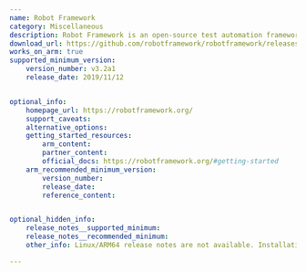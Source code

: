 ```yaml
---
name: Robot Framework 
category: Miscellaneous
description: Robot Framework is an open-source test automation framework used for acceptance testing, acceptance test-driven development (ATDD), and robotic process automation (RPA).
download_url: https://github.com/robotframework/robotframework/releases
works_on_arm: true
supported_minimum_version:
    version_number: v3.2a1
    release_date: 2019/11/12


optional_info:
    homepage_url: https://robotframework.org/
    support_caveats:
    alternative_options:
    getting_started_resources:
        arm_content: 
        partner_content: 
        official_docs: https://robotframework.org/#getting-started
    arm_recommended_minimum_version:
        version_number:
        release_date:
        reference_content: 


optional_hidden_info:
    release_notes__supported_minimum: 
    release_notes__recommended_minimum:
    other_info: Linux/ARM64 release notes are not available. Installation and testing are done via the [tar archive](https://github.com/robotframework/robotframework/releases/tag/v3.2a1).

---
```


